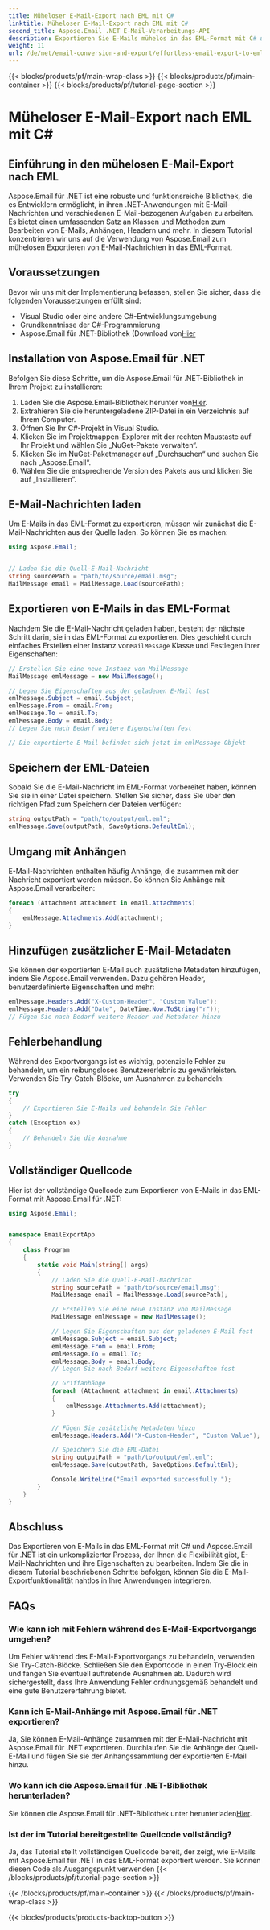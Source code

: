 ```yaml
---
title: Müheloser E-Mail-Export nach EML mit C#
linktitle: Müheloser E-Mail-Export nach EML mit C#
second_title: Aspose.Email .NET E-Mail-Verarbeitungs-API
description: Exportieren Sie E-Mails mühelos in das EML-Format mit C# und Aspose.Email für .NET. Lernen Sie Schritt für Schritt anhand von Quellcode-Beispielen.
weight: 11
url: /de/net/email-conversion-and-export/effortless-email-export-to-eml-using-csharp/
---
```


{{< blocks/products/pf/main-wrap-class >}}
{{< blocks/products/pf/main-container >}}
{{< blocks/products/pf/tutorial-page-section >}}

# Müheloser E-Mail-Export nach EML mit C#


## Einführung in den mühelosen E-Mail-Export nach EML

Aspose.Email für .NET ist eine robuste und funktionsreiche Bibliothek, die es Entwicklern ermöglicht, in ihren .NET-Anwendungen mit E-Mail-Nachrichten und verschiedenen E-Mail-bezogenen Aufgaben zu arbeiten. Es bietet einen umfassenden Satz an Klassen und Methoden zum Bearbeiten von E-Mails, Anhängen, Headern und mehr. In diesem Tutorial konzentrieren wir uns auf die Verwendung von Aspose.Email zum mühelosen Exportieren von E-Mail-Nachrichten in das EML-Format.

## Voraussetzungen

Bevor wir uns mit der Implementierung befassen, stellen Sie sicher, dass die folgenden Voraussetzungen erfüllt sind:

- Visual Studio oder eine andere C#-Entwicklungsumgebung
- Grundkenntnisse der C#-Programmierung
-  Aspose.Email für .NET-Bibliothek (Download von[Hier](https://downloads.aspose.com/email/net)

## Installation von Aspose.Email für .NET

Befolgen Sie diese Schritte, um die Aspose.Email für .NET-Bibliothek in Ihrem Projekt zu installieren:

1.  Laden Sie die Aspose.Email-Bibliothek herunter von[Hier](https://releases.aspose.com/email/net).
2. Extrahieren Sie die heruntergeladene ZIP-Datei in ein Verzeichnis auf Ihrem Computer.
3. Öffnen Sie Ihr C#-Projekt in Visual Studio.
4. Klicken Sie im Projektmappen-Explorer mit der rechten Maustaste auf Ihr Projekt und wählen Sie „NuGet-Pakete verwalten“.
5. Klicken Sie im NuGet-Paketmanager auf „Durchsuchen“ und suchen Sie nach „Aspose.Email“.
6. Wählen Sie die entsprechende Version des Pakets aus und klicken Sie auf „Installieren“.

## E-Mail-Nachrichten laden

Um E-Mails in das EML-Format zu exportieren, müssen wir zunächst die E-Mail-Nachrichten aus der Quelle laden. So können Sie es machen:

```csharp
using Aspose.Email;


// Laden Sie die Quell-E-Mail-Nachricht
string sourcePath = "path/to/source/email.msg";
MailMessage email = MailMessage.Load(sourcePath);
```

## Exportieren von E-Mails in das EML-Format

 Nachdem Sie die E-Mail-Nachricht geladen haben, besteht der nächste Schritt darin, sie in das EML-Format zu exportieren. Dies geschieht durch einfaches Erstellen einer Instanz von`MailMessage` Klasse und Festlegen ihrer Eigenschaften:

```csharp
// Erstellen Sie eine neue Instanz von MailMessage
MailMessage emlMessage = new MailMessage();

// Legen Sie Eigenschaften aus der geladenen E-Mail fest
emlMessage.Subject = email.Subject;
emlMessage.From = email.From;
emlMessage.To = email.To;
emlMessage.Body = email.Body;
// Legen Sie nach Bedarf weitere Eigenschaften fest

// Die exportierte E-Mail befindet sich jetzt im emlMessage-Objekt
```

## Speichern der EML-Dateien

Sobald Sie die E-Mail-Nachricht im EML-Format vorbereitet haben, können Sie sie in einer Datei speichern. Stellen Sie sicher, dass Sie über den richtigen Pfad zum Speichern der Dateien verfügen:

```csharp
string outputPath = "path/to/output/eml.eml";
emlMessage.Save(outputPath, SaveOptions.DefaultEml);
```

## Umgang mit Anhängen

E-Mail-Nachrichten enthalten häufig Anhänge, die zusammen mit der Nachricht exportiert werden müssen. So können Sie Anhänge mit Aspose.Email verarbeiten:

```csharp
foreach (Attachment attachment in email.Attachments)
{
    emlMessage.Attachments.Add(attachment);
}
```

## Hinzufügen zusätzlicher E-Mail-Metadaten

Sie können der exportierten E-Mail auch zusätzliche Metadaten hinzufügen, indem Sie Aspose.Email verwenden. Dazu gehören Header, benutzerdefinierte Eigenschaften und mehr:

```csharp
emlMessage.Headers.Add("X-Custom-Header", "Custom Value");
emlMessage.Headers.Add("Date", DateTime.Now.ToString("r"));
// Fügen Sie nach Bedarf weitere Header und Metadaten hinzu
```

## Fehlerbehandlung

Während des Exportvorgangs ist es wichtig, potenzielle Fehler zu behandeln, um ein reibungsloses Benutzererlebnis zu gewährleisten. Verwenden Sie Try-Catch-Blöcke, um Ausnahmen zu behandeln:

```csharp
try
{
    // Exportieren Sie E-Mails und behandeln Sie Fehler
}
catch (Exception ex)
{
    // Behandeln Sie die Ausnahme
}
```

## Vollständiger Quellcode

Hier ist der vollständige Quellcode zum Exportieren von E-Mails in das EML-Format mit Aspose.Email für .NET:

```csharp
using Aspose.Email;


namespace EmailExportApp
{
    class Program
    {
        static void Main(string[] args)
        {
            // Laden Sie die Quell-E-Mail-Nachricht
            string sourcePath = "path/to/source/email.msg";
            MailMessage email = MailMessage.Load(sourcePath);

            // Erstellen Sie eine neue Instanz von MailMessage
            MailMessage emlMessage = new MailMessage();

            // Legen Sie Eigenschaften aus der geladenen E-Mail fest
            emlMessage.Subject = email.Subject;
            emlMessage.From = email.From;
            emlMessage.To = email.To;
            emlMessage.Body = email.Body;
            // Legen Sie nach Bedarf weitere Eigenschaften fest

            // Griffanhänge
            foreach (Attachment attachment in email.Attachments)
            {
                emlMessage.Attachments.Add(attachment);
            }

            // Fügen Sie zusätzliche Metadaten hinzu
            emlMessage.Headers.Add("X-Custom-Header", "Custom Value");

            // Speichern Sie die EML-Datei
            string outputPath = "path/to/output/eml.eml";
            emlMessage.Save(outputPath, SaveOptions.DefaultEml);

            Console.WriteLine("Email exported successfully.");
        }
    }
}
```

## Abschluss

Das Exportieren von E-Mails in das EML-Format mit C# und Aspose.Email für .NET ist ein unkomplizierter Prozess, der Ihnen die Flexibilität gibt, E-Mail-Nachrichten und ihre Eigenschaften zu bearbeiten. Indem Sie die in diesem Tutorial beschriebenen Schritte befolgen, können Sie die E-Mail-Exportfunktionalität nahtlos in Ihre Anwendungen integrieren.

## FAQs

### Wie kann ich mit Fehlern während des E-Mail-Exportvorgangs umgehen?

Um Fehler während des E-Mail-Exportvorgangs zu behandeln, verwenden Sie Try-Catch-Blöcke. Schließen Sie den Exportcode in einen Try-Block ein und fangen Sie eventuell auftretende Ausnahmen ab. Dadurch wird sichergestellt, dass Ihre Anwendung Fehler ordnungsgemäß behandelt und eine gute Benutzererfahrung bietet.

### Kann ich E-Mail-Anhänge mit Aspose.Email für .NET exportieren?

Ja, Sie können E-Mail-Anhänge zusammen mit der E-Mail-Nachricht mit Aspose.Email für .NET exportieren. Durchlaufen Sie die Anhänge der Quell-E-Mail und fügen Sie sie der Anhangssammlung der exportierten E-Mail hinzu.

### Wo kann ich die Aspose.Email für .NET-Bibliothek herunterladen?

 Sie können die Aspose.Email für .NET-Bibliothek unter herunterladen[Hier](https://downloads.aspose.com/email/net).

### Ist der im Tutorial bereitgestellte Quellcode vollständig?

Ja, das Tutorial stellt vollständigen Quellcode bereit, der zeigt, wie E-Mails mit Aspose.Email für .NET in das EML-Format exportiert werden. Sie können diesen Code als Ausgangspunkt verwenden
{{< /blocks/products/pf/tutorial-page-section >}}

{{< /blocks/products/pf/main-container >}}
{{< /blocks/products/pf/main-wrap-class >}}

{{< blocks/products/products-backtop-button >}}
